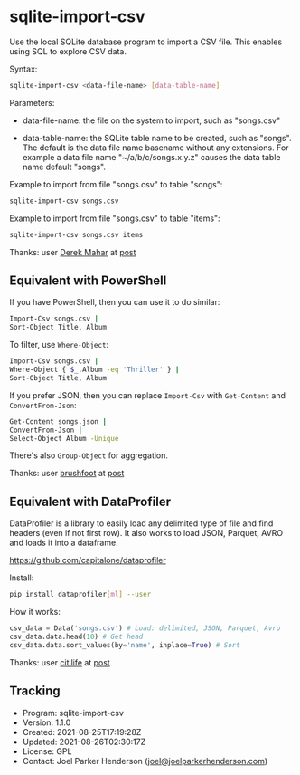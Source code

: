 # sqlite-import-csv

Use the local SQLite database program to import a CSV file.
This enables using SQL to explore CSV data.

Syntax:

```sh
sqlite-import-csv <data-file-name> [data-table-name]
```

Parameters:

  * data-file-name: the file on the system to import, such as "songs.csv"

  * data-table-name: the SQLite table name to be created, such as "songs".
    The default is the data file name basename without any extensions.
    For example a data file name "~/a/b/c/songs.x.y.z" causes the data 
    table name default "songs".

Example to import from file "songs.csv" to table "songs":

```sh
sqlite-import-csv songs.csv
```

Example to import from file "songs.csv" to table "items":

```sh
sqlite-import-csv songs.csv items
```

Thanks: 
user [Derek Mahar](https://unix.stackexchange.com/users/5783/derek-mahar)
at [post](https://unix.stackexchange.com/questions/424555/how-to-insert-csv-data-into-an-sqlite-table-via-a-shell-pipe/642364#642364)


## Equivalent with PowerShell

If you have PowerShell, then you can use it to do similar:

```sh
Import-Csv songs.csv | 
Sort-Object Title, Album
```

To filter, use `Where-Object`:

```sh
Import-Csv songs.csv | 
Where-Object { $_.Album -eq 'Thriller' } | 
Sort-Object Title, Album
```

If you prefer JSON, then you can replace `Import-Csv` with `Get-Content` and `ConvertFrom-Json`:

```sh
Get-Content songs.json | 
ConvertFrom-Json | 
Select-Object Album -Unique
```
There's also `Group-Object` for aggregation.

Thanks: 
user [brushfoot](https://news.ycombinator.com/user?id=brushfoot)
at [post](https://news.ycombinator.com/item?id=28298729)


## Equivalent with DataProfiler

DataProfiler is a library to easily load any delimited type of file and find headers (even if not first row). It also works to load JSON, Parquet, AVRO and loads it into a dataframe. 

https://github.com/capitalone/dataprofiler

Install:

```sh
pip install dataprofiler[ml] --user
```

How it works:

```python
csv_data = Data('songs.csv') # Load: delimited, JSON, Parquet, Avro
csv_data.data.head(10) # Get head
csv_data.data.sort_values(by='name', inplace=True) # Sort
```

Thanks: 
user [citilife](https://news.ycombinator.com/user?id=citilife)
at [post](https://news.ycombinator.com/item?id=28298729)


## Tracking

* Program: sqlite-import-csv
* Version: 1.1.0
* Created: 2021-08-25T17:19:28Z
* Updated: 2021-08-26T02:30:17Z
* License: GPL
* Contact: Joel Parker Henderson (joel@joelparkerhenderson.com)
